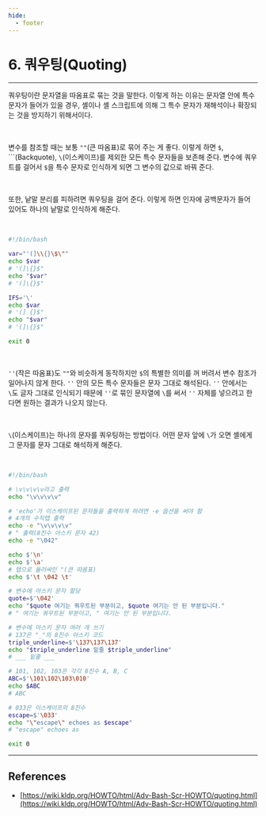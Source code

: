```yaml
---
hide:
  - footer
---
```


# 6. 쿼우팅(Quoting)

---

쿼우팅이란 문자열을 따옴표로 묶는 것을 말한다. 이렇게 하는 이유는 문자열 안에 특수 문자가 들어가 있을 경우, 셸이나 셸 스크립트에 의해 그 특수 문자가 재해석이나 확장되는 것을 방지하기 위해서이다.

<br/>

변수를 참조할 때는 보통 `""`(큰 따옴표)로 묶어 주는 게 좋다. 이렇게 하면 `$`, ```(Backquote), `\`(이스케이프)를 제외한 모든 특수 문자들을 보존해 준다. 변수에 쿼우트를 걸어서 `$`을 특수 문자로 인식하게 되면 그 변수의 값으로 바꿔 준다.

<br/>

또한, 낱말 분리를 피하려면 쿼우팅을 걸어 준다. 이렇게 하면 인자에 공백문자가 들어 있어도 하나의 낱말로 인식하게 해준다.

<br/>

```bash title="예제) 이상한 변수를 에코하기"
#!/bin/bash

var="'(]\\{}\$\""
echo $var
# '(]\{}$"
echo "$var"
# '(]\{}$"

IFS='\'
echo $var
# '(] {}$"
echo "$var"
# '(]\{}$"

exit 0
```

<br/>

`''`(작은 따옴표)도 `""`와 비슷하게 동작하지만 `$`의 특별한 의미를 꺼 버려서 변수 참조가 일어나지 않게 한다. `''` 안의 모든 특수 문자들은 문자 그대로 해석된다. `''` 안에서는 `\`도 글자 그대로 인식되기 때문에 `''`로 묶인 문자열에 `\`를 써서 `''` 자체를 넣으려고 한다면 원하는 결과가 나오지 않는다.

<br/>

`\`(이스케이프)는 하나의 문자를 쿼우팅하는 방법이다. 어떤 문자 앞에 `\`가 오면 셸에게 그 문자를 문자 그대로 해석하게 해준다.

<br/>

```bash title="예제) 이스케이프된 문자들"
#!/bin/bash

# \v\v\v\v라고 출력
echo "\v\v\v\v"

# 'echo'가 이스케이프된 문자들을 출력하게 하려면 -e 옵션을 써야 함
# 4개의 수직탭 출력
echo -e "\v\v\v\v"
# " 출력(8진수 아스키 문자 42)
echo -e "\042"

echo $'\n'
echo $'\a'
# 탭으로 둘러싸인 "(큰 따옴표)
echo $'\t \042 \t'

# 변수에 아스키 문자 할당
quote=$'\042'
echo "$quote 여기는 쿼우트된 부분이고, $quote 여기는 안 된 부분입니다."
# " 여기는 쿼우트된 부분이고, " 여기는 안 된 부분입니다.

# 변수에 아스키 문자 여러 개 쓰기
# 137은 "_"의 8진수 아스키 코드
triple_underline=$'\137\137\137'
echo "$triple_underline 밑줄 $triple_underline"
# ___ 밑줄 ___

# 101, 102, 103은 각각 8진수 A, B, C
ABC=$'\101\102\103\010'
echo $ABC
# ABC

# 033은 이스케이프의 8진수
escape=$'\033'
echo "\"escape\" echoes as $escape"
# "escape" echoes as

exit 0
```

---

## References

- [https://wiki.kldp.org/HOWTO/html/Adv-Bash-Scr-HOWTO/quoting.html](https://wiki.kldp.org/HOWTO/html/Adv-Bash-Scr-HOWTO/quoting.html)
